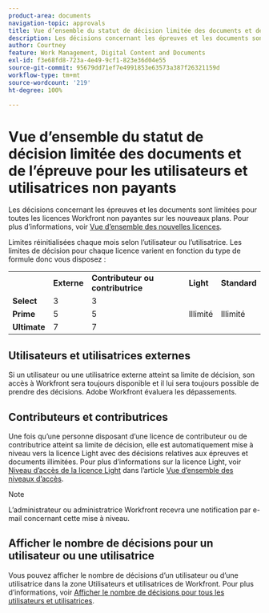 ```yaml
---
product-area: documents
navigation-topic: approvals
title: Vue d’ensemble du statut de décision limitée des documents et de l’épreuve pour les utilisateurs et utilisatrices non payants
description: Les décisions concernant les épreuves et les documents sont limitées pour toutes les licences Workfront non payantes. Limites réinitialisées chaque mois selon l’utilisateur ou l’utilisatrice.
author: Courtney
feature: Work Management, Digital Content and Documents
exl-id: f3e68fd8-723a-4e49-9cf1-823e36d04e55
source-git-commit: 95679dd71ef7e4991853e63573a387f26321159d
workflow-type: tm+mt
source-wordcount: '219'
ht-degree: 100%

---
```


# Vue d’ensemble du statut de décision limitée des documents et de l’épreuve pour les utilisateurs et utilisatrices non payants

Les décisions concernant les épreuves et les documents sont limitées pour toutes les licences Workfront non payantes sur les nouveaux plans. Pour plus d’informations, voir [Vue d’ensemble des nouvelles licences](/help/quicksilver/administration-and-setup/add-users/how-access-levels-work/licenses-overview.md).

Limites réinitialisées chaque mois selon l’utilisateur ou l’utilisatrice. Les limites de décision pour chaque licence varient en fonction du type de formule donc vous disposez :

<table>
  <tr>
   <td> 
   </td>
   <td><strong>Externe</strong> 
   </td>
   <td><strong>Contributeur ou contributrice</strong> 
   </td>
   <td><strong>Light</strong> 
   </td>
   <td><strong>Standard</strong> 
   </td>
  </tr>
  <tr>
   <td><strong>Select</strong> 
   </td>
   <td>3 
   </td>
   <td>3 
   </td>
   <td rowspan="3" >Illimité 
   </td>
   <td rowspan="3" >Illimité 
   </td>
  </tr>
  <tr>
   <td><strong>Prime</strong> 
   </td>
   <td>5 
   </td>
   <td>5 
   </td>
  </tr>
  <tr>
   <td><strong>Ultimate</strong> 
   </td>
   <td>7 
   </td>
   <td>7 
   </td>
  </tr>
</table>

## Utilisateurs et utilisatrices externes

Si un utilisateur ou une utilisatrice externe atteint sa limite de décision, son accès à Workfront sera toujours disponible et il lui sera toujours possible de prendre des décisions. Adobe Workfront évaluera les dépassements.

## Contributeurs et contributrices

Une fois qu’une personne disposant d’une licence de contributeur ou de contributrice atteint sa limite de décision, elle est automatiquement mise à niveau vers la licence Light avec des décisions relatives aux épreuves et documents illimitées. Pour plus d’informations sur la licence Light, voir [Niveau d’accès de la licence Light](/help/quicksilver/administration-and-setup/add-users/how-access-levels-work/access-level-overview.md) dans l’article [Vue d’ensemble des niveaux d’accès](/help/quicksilver/administration-and-setup/add-users/how-access-levels-work/access-level-overview.md).

>[!NOTE]
>
>L’administrateur ou administratrice Workfront recevra une notification par e-mail concernant cette mise à niveau.


## Afficher le nombre de décisions pour un utilisateur ou une utilisatrice

Vous pouvez afficher le nombre de décisions d’un utilisateur ou d’une utilisatrice dans la zone Utilisateurs et utilisatrices de Workfront. Pour plus d’informations, voir [Afficher le nombre de décisions pour tous les utilisateurs et utilisatrices](/help/quicksilver/review-and-approve-work/tips-tricks-troubleshooting-approvals/view-number-of-decisions-for-users.md).
